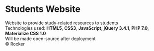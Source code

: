 # Students Website
Website to provide study-related resources to students<br>
Technologies used: <b>HTML5</b>, <b>CSS3</b>, <b>JavaScript</b>, <b>jQuery 3.4.1</b>, <b>PHP 7.0</b>, <b>Materialize CSS 1.0</b><br>
Will be made open-source after deployment<br>
&copy; Rocker
